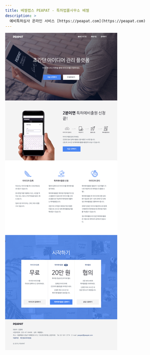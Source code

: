 ```yaml
---
title: 베젤랩스 PEAPAT - 특허법률사무소 베젤
description: >
  예비특허심사 온라인 서비스 [https://peapat.com](https://peapat.com)
---
```


![](/assets/img/blog/peapat.png)
